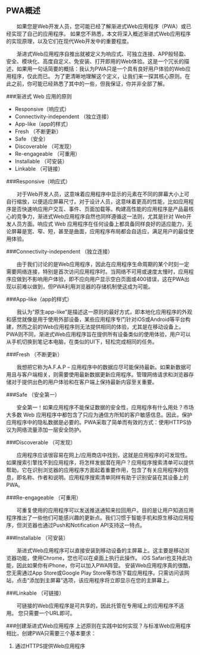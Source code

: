 ## PWA概述

&emsp;&emsp;如果您是Web开发人员，您可能已经了解渐进式Web应用程序（PWA）或已经实现了自己的应用程序。 如果您不熟悉，本文将深入概述渐进式Web应用程序的实现原理，以及它们在现代Web开发中的重要程度。

&emsp;&emsp;渐进式Web应用程序自推出就被定义为响应式、可独立连接、APP般轻盈、安全、模块化、高度自定义、免安装、打开即用的Web体验。这是一个冗长的描述，如果用一句话简要的概括：我认为PWA只是一个具有良好用户体验的Web应用程序，仅此而已。
为了更清晰地理解这个定义，让我们来一探其核心原则。在此之前，你可能已经熟悉了其中的一些，但我保证，你并非全部了解。

###渐进式 Web 应用的原则

<ul>
    <li>Responsive（响应式）</li>
    <li>Connectivity-independent （独立连接）</li>
    <li>App-like（app的样式）</li>
    <li>Fresh （不断更新）</li>
    <li>Safe （安全）</li>
    <li>Discoverable （可发现）</li>
    <li>Re-engageable （可重用）</li>
    <li>Installable （可安装）</li>
    <li>Linkable （可链接）</li>
</ul>

###Responsive（响应式）

&emsp;&emsp;对于Web开发人员，这意味着应用程序中显示的元素在不同的屏幕大小上可自行缩放，以便适应屏幕尺寸。对于设计人员，这意味着更高的性能，比如应用程序是否快速响应用户交互、事件、页面加载等。构建高性能的应用程序是产品最核心的竞争力，渐进式Web应用程序自然也同样遵循这一法则，尤其是针对 Web开发人员方面。响应式 Web 应用程序在任何设备上都具备同样良好的适应能力，无论屏幕是宽、窄、短，甚至是曲面，应用程序布局都会自适应，满足用户的最佳使用体验。

###Connectivity-independent （独立连接）

&emsp;&emsp;由于我们讨论的是Web应用程序，因此在应用程序生命周期的某个时刻一定需要网络连接，特别是首次访问应用程序时。当网络不可用或速度太慢时，应用程序应做到不影响用户体验，即不应向用户显示空白页面或400错误，这在PWA出现以前难以做到，但PWA利用浏览器的存储机制使这成为可能。

###App-like（app的样式）

&emsp;&emsp;我认为“原生app-like”是描述这一原则的最好方式，即本地化应用程序的外观和感觉就像是用于使用外部设备，某些应用程序专门针对iOS或Android等平台构建，然而之前的Web应用程序则无法提供相同的体验，尤其是在移动设备上。 PWA则不同，渐进式Web应用程序旨在提供所有设备类似的使用体验，用户可以从手机切换到笔记本电脑，在类似的UI下，轻松完成相同的任务。

###Fresh （不断更新）

&emsp;&emsp;我想把它称为A.F.A.P – 应用程序中的数据应尽可能保持最新。如果新数据可用且与客户端相关，则需要使用最新数据更新应用程序。管理网络请求和浏览器存储对于提供出色的用户体验和在客户端上保持最新内容至关重要。

###Safe （安全第一）

&emsp;&emsp;安全第一！如果应用程序不能保证数据的安全性，应用程序有什么用处？市场大多数 Web 应用程序中都包含了只应为通信方所知的客户敏感信息。因此，保护应用程序中的隐私数据是必要的。PWA采取了简单而有效的方式：使用HTTPS协议为网络流量添加一层安全防护。

###Discoverable （可发现）

&emsp;&emsp;应用程序应该很容易在网上/应用商店中找到，这就是应用程序的可发现性。如果搜索引擎找不到应用程序，将怎样发掘潜在用户？应用程序搜索清单可以提供帮助。它在识别浏览器的应用程序方面起着重要作用，包含了有关应用程序的信息，即名称、作者和说明。应用程序搜索清单同样有助于识别安装在其设备上的PWA。

###Re-engageable （可重用）

&emsp;&emsp;可重复使用的应用程序可以发送推送通知来拉回用户。目的是让用户知道应用程序推出了一些他们可能感兴趣的更新点。我们习惯于智能手机和原生移动应用程序，但浏览器也通过Push和Notification API支持这一特点。

###Installable （可安装）

&emsp;&emsp;渐进式Web应用程序可以直接安装到移动设备的主屏幕上。这主要是移动浏览器功能，使用Chrome，您也可以在桌面上执行此操作。 iOS Safari也支持此功能，因此如果你有iPhone，你可以加入PWA阵营。 安装Web应用程序真的很酷，您无需通过App Store或Google Play Store等市场下载应用程序。只需访问该网站，点击“添加到主屏幕”选项，该应用程序将立即显示在您的主屏幕上。

###Linkable （可链接）

&emsp;&emsp;可链接的Web应用程序是可共享的，因此托管在专用域上的应用程序不适用。 您只需要一个URL即可。

###创建渐进式Web应用程序
上述原则在实践中如何实现？与标准Web应用程序相比，创建PWA只需要三个基本要求：

<ol>
    <li>通过HTTPS提供Web应用程序</li>
</ol>